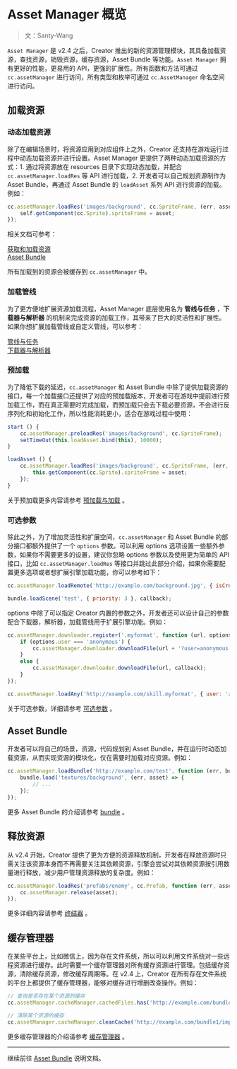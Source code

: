 # Asset Manager 概览

> 文：Santy-Wang

`Asset Manager` 是 v2.4 之后，Creator 推出的新的资源管理模块，其具备加载资源，查找资源，销毁资源，缓存资源，Asset Bundle 等功能。`Asset Manager` 拥有更好的性能，更易用的 API，更强的扩展性。所有函数和方法可通过 `cc.assetManager` 进行访问，所有类型和枚举可通过 `cc.AssetManager` 命名空间进行访问。

## 加载资源

### 动态加载资源

除了在编辑场景时，将资源应用到对应组件上之外，Creator 还支持在游戏运行过程中动态加载资源并进行设置。Asset Manager 更提供了两种动态加载资源的方式：1. 通过将资源放在 resources 目录下实现动态加载，并配合 `cc.assetManager.loadRes` 等 API 进行加载，2. 开发者可以自己规划资源制作为 Asset Bundle，再通过 Asset Bundle 的 `loadAsset` 系列 API 进行资源的加载。例如：

```js
cc.assetManager.loadRes('images/background', cc.SpriteFrame, (err, asset) => {
    self.getComponent(cc.Sprite).spriteFrame = asset;
});
```

相关文档可参考：

[获取和加载资源](../scripting/load-assets.md)<br>
[Asset Bundle](../scripting/asset-bundle.md)

所有加载到的资源会被缓存到 `cc.assetManager` 中。

### 加载管线

为了更方便地扩展资源加载流程，Asset Manager 底层使用名为 **管线与任务** ，**下载器与解析器** 的机制来完成资源的加载工作，其带来了巨大的灵活性和扩展性。如果你想扩展加载管线或自定义管线，可以参考：

[管线与任务](pipeline-task.md)<br>
[下载器与解析器](downloader-parser.md)


### 预加载

为了降低下载的延迟，`cc.assetManager` 和 Asset Bundle 中除了提供加载资源的接口，每一个加载接口还提供了对应的预加载版本，开发者可在游戏中提前进行预加载工作，而在真正需要时完成加载，而预加载只会去下载必要资源，不会进行反序列化和初始化工作，所以性能消耗更小，适合在游戏过程中使用：

```js
start () {
    cc.assetManager.preloadRes('images/background', cc.SpriteFrame);
    setTimeOut(this.loadAsset.bind(this), 10000);
}

loadAsset () {
    cc.assetManager.loadRes('images/background', cc.SpriteFrame, (err, asset) => {
        this.getComponent(cc.Sprite).spriteFrame = asset;
    });
}
```

关于预加载更多内容请参考 [预加载与加载](preload-load.md) 。


### 可选参数

除此之外，为了增加灵活性和扩展空间，`cc.assetManager` 和 Asset Bundle 的部分接口都额外提供了一个 `options` 参数。可以利用 options 选项设置一些额外参数，如果你不需要更多的设置，建议你忽略 options 参数以及使用更为简单的 API 接口，比如 `cc.assetManager.loadRes` 等接口并跳过此部分介绍，如果你需要配置更多选项或者想扩展引擎加载功能，你可以参考如下：

```js
cc.assetManager.loadRemote('http://example.com/background.jpg', { isCrossOrigin: true }, callback);

bundle.loadScene('test', { priority: 3 }, callback);
```

options 中除了可以指定 Creator 内置的参数之外，开发者还可以设计自己的参数配合下载器，解析器，加载管线用于扩展引擎功能。例如：

```js
cc.assetManager.downloader.register('.myformat', function (url, options, callback) {
    if (options.user === 'anonymous') {
        cc.assetManager.downloader.downloadFile(url + '?user=anonymous', callback);
    }
    else {
        cc.assetManager.downloader.downloadFile(url, callback);
    }
});

cc.assetManager.loadAny('http://example.com/skill.myformat', { user: 'anonymous' }, callback);
```

关于可选参数，详细请参考 [可选参数](custom-parameter.md) 。


## Asset Bundle

开发者可以将自己的场景，资源，代码规划到 Asset Bundle，并在运行时动态加载资源，从而实现资源的模块化，仅在需要时加载对应资源。例如：

```js
cc.assetManager.loadBundle('http://example.com/test', function (err, bundle) {
    bundle.load('textures/background', (err, asset) => {
        // ...
    });
});
```

更多 Asset Bundle 的介绍请参考 [bundle](bundle.md) 。

## 释放资源

从 v2.4 开始，Creator 提供了更为方便的资源释放机制，开发者在释放资源时只需关注该资源本身而不再需要关注其依赖资源，引擎会尝试对其依赖资源按引用数量进行释放，减少用户管理资源释放的复杂度。例如：

```js
cc.assetManager.loadRes('prefabs/enemy', cc.Prefab, function (err, asset) {
    cc.assetManager.release(asset);
});
```

更多详细内容请参考 [终结器](finalizer.md) 。

## 缓存管理器

在某些平台上，比如微信上，因为存在文件系统，所以可以利用文件系统对一些远程资源进行缓存。此时需要一个缓存管理器对所有缓存资源进行管理。包括缓存资源，清除缓存资源，修改缓存周期等。在 v2.4 上，Creator 在所有存在文件系统的平台上都提供了缓存管理器，能够对缓存进行增删改查操作。例如：

```js
// 查询是否存在某个资源的缓存
cc.assetManager.cacheManager.cachedFiles.has('http://example.com/bundle1/import/9a/9aswe123-dsqw-12xe-123xqawe12.json');

// 清除某个资源的缓存
cc.assetManager.cacheManager.cleanCache('http://example.com/bundle1/import/9a/9aswe123-dsqw-12xe-123xqawe12.json');
```

更多缓存管理器的介绍请参考 [缓存管理器](cache-manager.md) 。

---

继续前往 [Asset Bundle](bundle.md) 说明文档。

